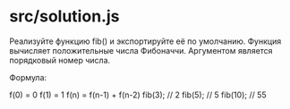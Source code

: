 # src/solution.js
Реализуйте функцию fib() и экспортируйте её по умолчанию. Функция вычисляет положительные числа Фибоначчи. Аргументом является порядковый номер числа.

Формула:

f(0) = 0
f(1) = 1
f(n) = f(n-1) + f(n-2)
fib(3);  // 2
fib(5);  // 5
fib(10); // 55
